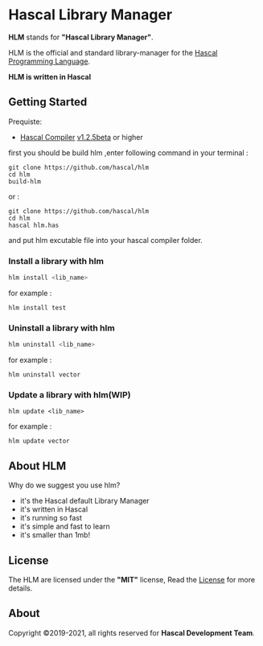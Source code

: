 # Hascal Library Manager
**HLM** stands for **"Hascal Library Manager"**.

HLM is the official and standard library-manager for the [Hascal Programming Language](https://github.com/hascal/hascal).

**HLM is written in Hascal**
## Getting Started
Prequiste:
- [Hascal Compiler](https://github.com/hascal/hascal) [v1.2.5beta](https://github.com/hascal/hascal/releases/tag/v1.2.5) or higher

first you should be build hlm ,enter following command in your terminal :
```
git clone https://github.com/hascal/hlm
cd hlm
build-hlm
```
or :
```
git clone https://github.com/hascal/hlm
cd hlm
hascal hlm.has
```
and put hlm excutable file into your hascal compiler folder.
### Install a library with hlm
```bash
hlm install <lib_name>
```

for example :
```
hlm install test
```

### Uninstall a library with hlm
```bash
hlm uninstall <lib_name>
```

for example :
```
hlm uninstall vector
```

### Update a library with hlm(WIP)
```
hlm update <lib_name>
```

for example :
```
hlm update vector
```

## About HLM
Why do we suggest you use hlm?
- it's the Hascal default Library Manager
- it's written in Hascal
- it's running so fast
- it's simple and fast to learn
- it's smaller than 1mb!

## License
The HLM are licensed under the **"MIT"** license,
Read the [License](https://github.com/hascal/hascal/blob/main/LICENSE) for more details.

## About
Copyright ©2019-2021, all rights reserved for **Hascal Development Team**.

